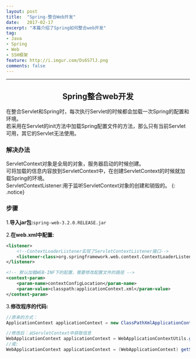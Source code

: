 ```yaml
---
layout: post
title:  "Spring-整合Web开发"
date:   2017-02-17
excerpt: "本篇介绍了Spring如何整合web开发"
tag:
- Java 
- Spring
- Web
- SSH框架
feature: http://i.imgur.com/Ds6S7lJ.png
comments: false
---  
```

  
   
***


## <center>Spring整合web开发</center> 


在整合Servlet和Spring时，每次执行Servlet的时候都会加载一次Spring的配置和环境。  
若采用在Servlet的init方法中加载Spring配置文件的方法，那么只有当前Servlet可用，其它的Servlet无法使用。  

### 解决办法

ServletContext对象是全局的对象，服务器启动的时候创建。  
可将加载的信息内容放到ServletContext中，在创建ServletContext的时候就加载Spring的环境。  
ServletContextListener:用于监听ServletContext对象的创建和销毁的。
{: .notice}

### 步骤

1.**导入jar包:**`spring-web-3.2.0.RELEASE.jar`


2.**在web.xml中配置:**

```xml
<listener>
	<!--ContextLoaderListener实现了ServletContextListener接口-->
	<listener-class>org.springframework.web.context.ContextLoaderListener</listener-class>
</listener>

<!-- 默认加载WEB-INF下的配置，需要修改配置文件的路径 -->
<context-param>
	<param-name>contextConfigLocation</param-name>
	<param-value>classpath:applicationContext.xml</param-value>
</context-param>
```

3.**修改程序的代码:**
	
```java
//原来的方式：
ApplicationContext applicationContext = new ClassPathXmlApplicationContext("applicationContext.xml");

//修改后：从ServletContext中获取信息
WebApplicationContext applicationContext = WebApplicationContextUtils.getWebApplicationContext(getServletContext());
//或:
WebApplicationContext applicationContext = (WebApplicationContext) getServletContext().getAttribute(WebApplicationContext.ROOT_WEB_APPLICATION_CONTEXT_ATTRIBUTE);
```

